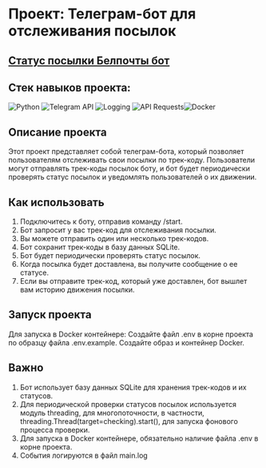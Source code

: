 # Проект: Телеграм-бот для отслеживания посылок

##  [Статус посылки Белпочты бот](https://t.me/belpost_tracker_status_bot)

## Стек навыков проекта:

![Python](https://img.shields.io/badge/Python-3776AB?style=for-the-badge&logo=python&logoColor=white) ![Telegram API](https://img.shields.io/badge/Telegram_API-26A5E4?style=for-the-badge&logo=telegram&logoColor=white) ![Logging](https://img.shields.io/badge/Logging-292929?style=for-the-badge&logo=logging&logoColor=white) ![API Requests](https://img.shields.io/badge/API_Requests-009688?style=for-the-badge&logo=requests&logoColor=white)![Docker](https://img.shields.io/badge/Docker-2496ED?style=for-the-badge&logo=docker&logoColor=white)


## Описание проекта

Этот проект представляет собой телеграм-бота, который позволяет пользователям отслеживать свои посылки по трек-коду. Пользователи могут отправлять трек-коды посылок боту, и бот будет периодически проверять статус посылок и уведомлять пользователей о их движении.

 
## Как использовать

1. Подключитесь к боту, отправив команду /start.
2. Бот запросит у вас трек-код для отслеживания посылки.
3. Вы можете отправить один или несколько трек-кодов.
4. Бот сохранит трек-коды в базу данных SQLite.
5. Бот будет периодически проверять статус посылок.
6. Когда посылка будет доставлена, вы получите сообщение о ее статусе.
7. Если вы отправите трек-код, который уже доставлен, бот вышлет вам историю движения посылки.

## Запуск проекта

Для запуска в Docker контейнере:
    Создайте файл .env в корне проекта по образцу файла .env.example.
    Создайте образ и контейнер Docker.

## Важно

1. Бот использует базу данных SQLite для хранения трек-кодов и их статусов.
2. Для периодической проверки статусов посылок используется модуль threading, для многопоточности, в частности, threading.Thread(target=checking).start(), для запуска фонового процесса проверки.
3. Для запуска в Docker контейнере, обязательно наличие файла .env в корне проекта.
4. События логируются в файл main.log
